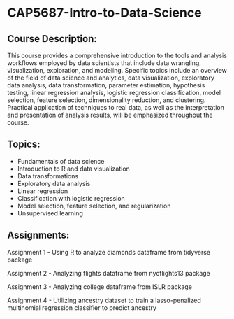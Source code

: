 # CAP5687-Intro-to-Data-Science

## Course Description: 

This course provides a comprehensive introduction to the tools and analysis workflows employed by data scientists that include data wrangling, visualization, exploration, and modeling. Specific topics include an overview of the field of data science and analytics, data visualization, exploratory data analysis, data transformation, parameter estimation, hypothesis testing, linear regression analysis, logistic regression classification, model selection, feature selection, dimensionality reduction, and clustering. Practical application of techniques to real data, as well as the interpretation and presentation of analysis results, will be emphasized throughout the course.

## Topics: 

- Fundamentals of data science
- Introduction to R and data visualization
- Data transformations
- Exploratory data analysis
- Linear regression
- Classification with logistic regression
- Model selection, feature selection, and regularization
- Unsupervised learning

## Assignments: 

Assignment 1 - Using R to analyze diamonds dataframe from tidyverse package

Assignment 2 - Analyzing flights dataframe from nycflights13 package

Assignment 3 - Analyzing college dataframe from ISLR package

Assignment 4 - Utilizing ancestry dataset to train a lasso-penalized multinomial regression classifier to predict ancestry
